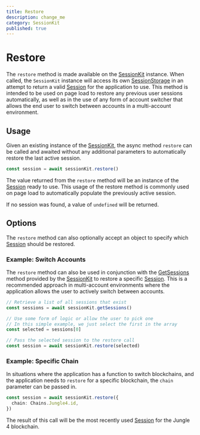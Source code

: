 ```yaml
---
title: Restore
description: change_me
category: SessionKit
published: true
---
```


# Restore

The `restore` method is made available on the [SessionKit](/docs/sessionkit/session-kit-factory) instance. When called, the `SessionKit` instance will access its own [SessionStorage](#) in an attempt to return a valid [Session](#) for the application to use. This method is intended to be used on page load to restore any previous user sessions automatically, as well as in the use of any form of account switcher that allows the end user to switch between accounts in a multi-account environment.

## Usage

Given an existing instance of the [SessionKit](/docs/sessionkit/session-kit-factory), the async method `restore` can be called and awaited without any additional parameters to automatically restore the last active session.

```ts
const session = await sessionKit.restore()
```

The value returned from the `restore` method will be an instance of the [Session](#) ready to use. This usage of the restore method is commonly used on page load to automatically populate the previously active session.

If no session was found, a value of `undefined` will be returned.

## Options

The `restore` method can also optionally accept an object to specify which [Session](#) should be restored.

### Example: Switch Accounts

The `restore` method can also be used in conjunction with the [GetSessions](#) method provided by the [SessionKit](#) to restore a specific [Session](#). This is a recommended approach in multi-account environments where the application allows the user to actively switch between accounts.

```ts
// Retrieve a list of all sessions that exist
const sessions = await sessionKit.getSessions()

// Use some form of logic or allow the user to pick one
// In this simple example, we just select the first in the array
const selected = sessions[0]

// Pass the selected session to the restore call
const session = await sessionKit.restore(selected)
```

### Example: Specific Chain

In situations where the application has a function to switch blockchains, and the application needs to `restore` for a specific blockchain, the `chain` parameter can be passed in.

```ts
const session = await sessionKit.restore({
  chain: Chains.Jungle4.id,
})
```

The result of this call will be the most recently used [Session](#) for the Jungle 4 blockchain.
